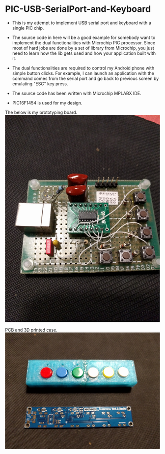 # PIC-USB-SerialPort-and-Keyboard

* This is my attempt to implement USB serial port and keyboard with a single PIC chip.

* The source code in here will be a good example for somebody want to implement the dual functionalities
with Microchip PIC processor.  Since most of hard jobs are done by a set of library from Microchip,
you just need to learn how the lib gets used and how your application built with it.

* The dual functionalities are required to control my Android phone with simple button clicks.
For example, I can launch an application with the command comes from the serial port and
go back to previous screen by emulating "ESC" key press. 

* The source code has been written with Microchip MPLABX IDE.

* PIC16F1454 is used for my design.

The below is my prototyping board.
![Prototype Board](https://github.com/0x4f48/pic-usb-cdc-hid/blob/master/misc/protoboard.png)

PCB and 3D printed case.
![PCB & 3D printed case](https://github.com/0x4f48/pic-usb-cdc-hid/blob/master/misc/usb-serial-kbd.png)


 
